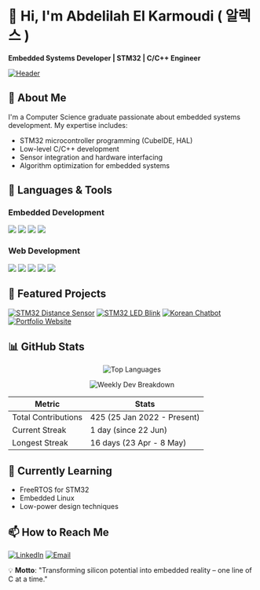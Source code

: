 # 👋 Hi, I'm Abdelilah El Karmoudi ( 알렉스 )

**Embedded Systems Developer | STM32 | C/C++ Engineer**

[![Header](https://github.com/ELKARMOUDI/ELKARMOUDI/blob/main/assets/embedded-banner.png?raw=true)](https://www.linkedin.com/in/abdelilah-el-karmoudi-128523294/)

## 🚀 About Me
I'm a Computer Science graduate passionate about embedded systems development. My expertise includes:
- STM32 microcontroller programming (CubeIDE, HAL)
- Low-level C/C++ development
- Sensor integration and hardware interfacing
- Algorithm optimization for embedded systems

## 🔧 Languages & Tools
### Embedded Development
![](https://img.shields.io/badge/STM32-03234B?style=for-the-badge&logo=stmicroelectronics&logoColor=white)
![](https://img.shields.io/badge/C-00599C?style=for-the-badge&logo=c&logoColor=white)
![](https://img.shields.io/badge/C++-00599C?style=for-the-badge&logo=c%2B%2B&logoColor=white)
![](https://img.shields.io/badge/STM32CubeIDE-03234B?style=for-the-badge&logo=stmicroelectronics&logoColor=white)

### Web Development
![](https://img.shields.io/badge/TypeScript-3178C6?style=for-the-badge&logo=typescript&logoColor=white)
![](https://img.shields.io/badge/HTML5-E34F26?style=for-the-badge&logo=html5&logoColor=white)
![](https://img.shields.io/badge/CSS3-1572B6?style=for-the-badge&logo=css3&logoColor=white)
![](https://img.shields.io/badge/Python-3776AB?style=for-the-badge&logo=python&logoColor=white)
![](https://img.shields.io/badge/Git-F05032?style=for-the-badge&logo=git&logoColor=white)

## 🚀 Featured Projects

[![STM32 Distance Sensor](https://github-readme-stats.vercel.app/api/pin/?username=ELKARMOUDI&repo=HCSR04-BluePill&theme=dark)](https://github.com/ELKARMOUDI/HCSR04-BluePill)
[![STM32 LED Blink](https://github-readme-stats.vercel.app/api/pin/?username=ELKARMOUDI&repo=bluepill-led-blink&theme=dark)](https://github.com/ELKARMOUDI/bluepill-led-blink)
[![Korean Chatbot](https://github-readme-stats.vercel.app/api/pin/?username=ELKARMOUDI&repo=korean-chatbot-new&theme=dark)](https://github.com/ELKARMOUDI/korean-chatbot-new)
[![Portfolio Website](https://github-readme-stats.vercel.app/api/pin/?username=ELKARMOUDI&repo=website-portfolio&theme=dark)](https://github.com/ELKARMOUDI/website-portfolio)

## 📊 GitHub Stats
<p align="center">
  <img src="https://github-readme-stats.vercel.app/api/top-langs/?username=ELKARMOUDI&layout=compact&langs_count=6&hide=Makefile,Shell&theme=radical" alt="Top Languages" />
</p>

<p align="center">
  <img src="https://github-readme-stats.vercel.app/api/wakatime?username=ELKARMOUDI&layout=compact&theme=radical&custom_title=Weekly+Development" alt="Weekly Dev Breakdown" />
</p>

<div align="center">
  
| **Metric**           | **Stats**                |
|-----------------------|--------------------------|
| Total Contributions   | 425 (25 Jan 2022 - Present) |
| Current Streak        | 1 day (since 22 Jun)     |
| Longest Streak        | 16 days (23 Apr - 8 May) |

</div>


## 🌱 Currently Learning
- FreeRTOS for STM32
- Embedded Linux
- Low-power design techniques

## 📫 How to Reach Me
[![LinkedIn](https://img.shields.io/badge/LinkedIn-Connect-blue?style=flat&logo=linkedin)](https://www.linkedin.com/in/abdelilah-el-karmoudi-128523294/)
[![Email](https://img.shields.io/badge/Email-Contact%20Me-red?style=for-the-badge&logo=microsoft-outlook)](mailto:abdel-student@outlook.fr)

💡 **Motto**: "Transforming silicon potential into embedded reality – one line of C at a time."
